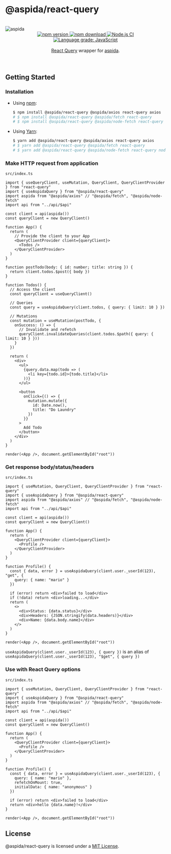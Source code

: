 # @aspida/react-query

<br />
<img src="https://aspida.github.io/aspida/logos/png/logo.png" alt="aspida" title="aspida" />
<div align="center">
  <a href="https://www.npmjs.com/package/@aspida/react-query">
    <img src="https://img.shields.io/npm/v/@aspida/react-query" alt="npm version" />
  </a>
  <a href="https://www.npmjs.com/package/@aspida/react-query">
    <img src="https://img.shields.io/npm/dm/@aspida/react-query" alt="npm download" />
  </a>
  <a href="https://github.com/aspida/aspida/actions?query=workflow%3A%22Node.js+CI%22">
    <img src="https://github.com/aspida/aspida/workflows/Node.js%20CI/badge.svg?branch=master" alt="Node.js CI" />
  </a>
  <a href="https://lgtm.com/projects/g/aspida/aspida/context:javascript">
    <img src="https://img.shields.io/lgtm/grade/javascript/g/aspida/aspida.svg" alt="Language grade: JavaScript" />
  </a>
</div>
<br />
<div align="center"><a href="https://react-query.tanstack.com/">React Query</a> wrapper for <a href="https://github.com/aspida/aspida/">aspida</a>.</div>
<br />
<br />

## Getting Started

### Installation

- Using [npm](https://www.npmjs.com/):

  ```sh
  $ npm install @aspida/react-query @aspida/axios react-query axios
  # $ npm install @aspida/react-query @aspida/fetch react-query
  # $ npm install @aspida/react-query @aspida/node-fetch react-query node-fetch
  ```

- Using [Yarn](https://yarnpkg.com/):

  ```sh
  $ yarn add @aspida/react-query @aspida/axios react-query axios
  # $ yarn add @aspida/react-query @aspida/fetch react-query
  # $ yarn add @aspida/react-query @aspida/node-fetch react-query node-fetch
  ```

### Make HTTP request from application

`src/index.ts`

```tsx
import { useQueryClient, useMutation, QueryClient, QueryClientProvider } from "react-query"
import { useAspidaQuery } from "@aspida/react-query"
import aspida from "@aspida/axios" // "@aspida/fetch", "@aspida/node-fetch"
import api from "../api/$api"

const client = api(aspida())
const queryClient = new QueryClient()

function App() {
  return (
    // Provide the client to your App
    <QueryClientProvider client={queryClient}>
      <Todos />
    </QueryClientProvider>
  )
}

function postTodo(body: { id: number; title: string }) {
  return client.todos.$post({ body })
}

function Todos() {
  // Access the client
  const queryClient = useQueryClient()

  // Queries
  const query = useAspidaQuery(client.todos, { query: { limit: 10 } })

  // Mutations
  const mutation = useMutation(postTodo, {
    onSuccess: () => {
      // Invalidate and refetch
      queryClient.invalidateQueries(client.todos.$path({ query: { limit: 10 } }))
    }
  })

  return (
    <div>
      <ul>
        {query.data.map(todo => (
          <li key={todo.id}>{todo.title}</li>
        ))}
      </ul>

      <button
        onClick={() => {
          mutation.mutate({
            id: Date.now(),
            title: "Do Laundry"
          })
        }}
      >
        Add Todo
      </button>
    </div>
  )
}

render(<App />, document.getElementById("root"))
```

### Get response body/status/headers

`src/index.ts`

```tsx
import { useMutation, QueryClient, QueryClientProvider } from "react-query"
import { useAspidaQuery } from "@aspida/react-query"
import aspida from "@aspida/axios" // "@aspida/fetch", "@aspida/node-fetch"
import api from "../api/$api"

const client = api(aspida())
const queryClient = new QueryClient()

function App() {
  return (
    <QueryClientProvider client={queryClient}>
      <Profile />
    </QueryClientProvider>
  )
}

function Profile() {
  const { data, error } = useAspidaQuery(client.user._userId(123), "get", {
    query: { name: "mario" }
  })

  if (error) return <div>failed to load</div>
  if (!data) return <div>loading...</div>
  return (
    <>
      <div>Status: {data.status}</div>
      <div>Headers: {JSON.stringify(data.headers)}</div>
      <div>Name: {data.body.name}</div>
    </>
  )
}

render(<App />, document.getElementById("root"))
```

`useAspidaQuery(client.user._userId(123), { query })` is an alias of `useAspidaQuery(client.user._userId(123), "$get", { query })`

### Use with React Query options

`src/index.ts`

```tsx
import { useMutation, QueryClient, QueryClientProvider } from "react-query"
import { useAspidaQuery } from "@aspida/react-query"
import aspida from "@aspida/axios" // "@aspida/fetch", "@aspida/node-fetch"
import api from "../api/$api"

const client = api(aspida())
const queryClient = new QueryClient()

function App() {
  return (
    <QueryClientProvider client={queryClient}>
      <Profile />
    </QueryClientProvider>
  )
}

function Profile() {
  const { data, error } = useAspidaQuery(client.user._userId(123), {
    query: { name: "mario" },
    refetchOnMount: true,
    initialData: { name: "anonymous" }
  })

  if (error) return <div>failed to load</div>
  return <div>hello {data.name}!</div>
}

render(<App />, document.getElementById("root"))
```

## License

@aspida/react-query is licensed under a [MIT License](https://github.com/aspida/aspida/blob/master/packages/aspida-react-query/LICENSE).

